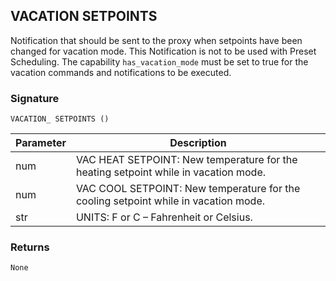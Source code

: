 ## VACATION SETPOINTS

Notification that should be sent to the proxy when setpoints have been changed for vacation mode. This Notification is not to be used with Preset Scheduling. The capability  `has_vacation_mode` must be set to true for the vacation commands and notifications to be executed. 



### Signature

`VACATION_ SETPOINTS ()` 


| Parameter | Description |
| --- | --- |
| num | VAC HEAT SETPOINT: New temperature for the heating setpoint while in vacation mode. |
| num |VAC COOL SETPOINT: New temperature for the cooling setpoint while in vacation mode. |
| str | UNITS: F or C – Fahrenheit or Celsius. |


### Returns

`None`

